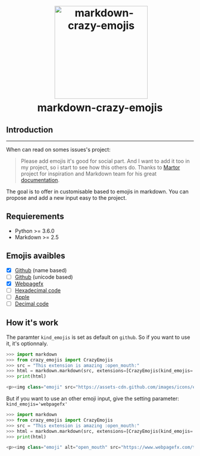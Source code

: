 <h1 align="center">
  <br>
  <a href="https://github.com/TheBuky/markdown-crazy-emojis"><img src="https://cdn.pixabay.com/photo/2014/04/02/16/21/baby-giraffe-307016_960_720.png" alt="markdown-crazy-emojis" width="250"></a>
  <br>
  markdown-crazy-emojis
  <br>
</h1>


## Introduction
---
When can read on somes issues's project:
> Please add emojis it's good for social part.
And I want to add it too in my project, so i start to see how this others do. Thanks to [Martor](https://github.com/agusmakmun/django-markdown-editor) project for inspiration and Markdown team for his great [documentation](https://github.com/Python-Markdown/markdown/wiki/Tutorial:-Writing-Extensions-for-Python-Markdown).

The goal is to offer in customisable based to emojis in markdown. You can propose and add a new input easy to the project.

## Requierements

* Python >= 3.6.0
* Markdown >= 2.5

## Emojis avaibles

* [x]  [Github](https://gist.github.com/roachhd/1f029bd4b50b8a524f3c) (name based)
* [ ]  [Github](https://gist.github.com/rxaviers/7360908) (unicode based)
* [X]  [Webpagefx](https://www.webpagefx.com/tools/emoji-cheat-sheet/)
* [ ]  [Hexadecimal code](http://outils-javascript.aliasdmc.fr/encodage-caracteres-emoji/#comment-lire-tableau)
* [ ]  [Apple](https://emojipedia.org/apple/)
* [ ]  [Decimal code](http://outils-javascript.aliasdmc.fr/encodage-caracteres-emoji/#comment-lire-tableau)

## How it's work

The paramter `kind_emojis` is set as default on `github`. So if you want to use it, it's optionnaly.
```PYTHON
>>> import markdown
>>> from crazy_emojis import CrazyEmojis
>>> src = "This extension is amazing :open_mouth:" 
>>> html = markdown.markdown(src, extensions=[CrazyEmojis(kind_emojis='github')])
>>> print(html)

<p><img class="emoji" src="https://assets-cdn.github.com/images/icons/emoji/open_mouth.png" /></p>
```
But if you want to use an other emoji input, give the setting parameter: `kind_emojis='webpagefx'`
```PYTHON
>>> import markdown
>>> from crazy_emojis import CrazyEmojis
>>> src = "This extension is amazing :open_mouth:" 
>>> html = markdown.markdown(src, extensions=[CrazyEmojis(kind_emojis='webpagefx')])
>>> print(html)

<p><img class="emoji" alt="open_mouth" src="https://www.webpagefx.com/tools/emoji-cheat-sheet/graphics/emojis/open_mouth.png" /></p>
```

